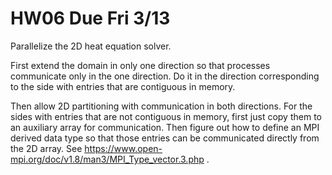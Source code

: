 
# HW06 Due Fri 3/13

Parallelize the 2D heat equation solver.

First extend the domain in only one direction so that processes communicate
only in the one direction. Do it in the direction corresponding to the side
with entries that are contiguous in memory.

Then allow 2D partitioning with communication in both directions. For the sides
with entries that are not contiguous in memory, first just copy them to an
auxiliary array for communication. Then figure out how to define an MPI derived
data type so that those entries can be communicated directly from the 2D array.
See https://www.open-mpi.org/doc/v1.8/man3/MPI_Type_vector.3.php .

